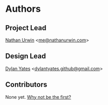 # Authors

## Project Lead

[Nathan Urwin](https://github.com/NathanUrwin) &lt;me@nathanurwin.com&gt;

## Design Lead

[Dylan Yates](https://github.com/dylantyates) &lt;dylantyates.github@gmail.com&gt;

## Contributors

None yet. [Why not be the first?](CONTRIBUTING.md)

